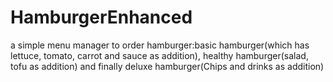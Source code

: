 # HamburgerEnhanced
a simple menu manager to order hamburger:basic hamburger(which has lettuce, tomato, carrot and sauce as addition), healthy hamburger(salad, tofu as addition) and finally deluxe hamburger(Chips and drinks as addition) 
